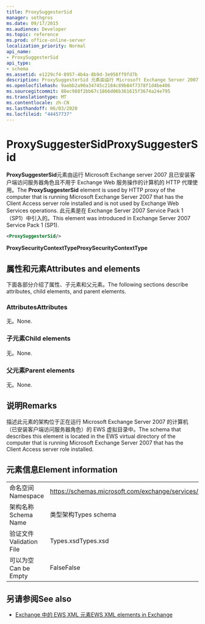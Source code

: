 ```yaml
---
title: ProxySuggesterSid
manager: sethgros
ms.date: 09/17/2015
ms.audience: Developer
ms.topic: reference
ms.prod: office-online-server
localization_priority: Normal
api_name:
- ProxySuggesterSid
api_type:
- schema
ms.assetid: e1229cf4-8957-4b4a-8b9d-3e956ff9fd7b
description: ProxySuggesterSid 元素由运行 Microsoft Exchange Server 2007 且已安装客户端访问服务器角色且不用于 Exchange Web 服务操作的计算机的 HTTP 代理使用。 此元素是在 Exchange Server 2007 Service Pack 1 （SP1）中引入的。
ms.openlocfilehash: 9aebb2a90a34745c2184c89b84f7378f1d4be406
ms.sourcegitcommit: 88ec988f2bb67c1866d06b361615f3674a24e795
ms.translationtype: MT
ms.contentlocale: zh-CN
ms.lasthandoff: 06/03/2020
ms.locfileid: "44457737"
---
```

# <a name="proxysuggestersid"></a><span data-ttu-id="73098-104">ProxySuggesterSid</span><span class="sxs-lookup"><span data-stu-id="73098-104">ProxySuggesterSid</span></span>

<span data-ttu-id="73098-105">**ProxySuggesterSid**元素由运行 Microsoft Exchange server 2007 且已安装客户端访问服务器角色且不用于 Exchange Web 服务操作的计算机的 HTTP 代理使用。</span><span class="sxs-lookup"><span data-stu-id="73098-105">The **ProxySuggesterSid** element is used by HTTP proxy of the computer that is running Microsoft Exchange Server 2007 that has the Client Access server role installed and is not used by Exchange Web Services operations.</span></span> <span data-ttu-id="73098-106">此元素是在 Exchange Server 2007 Service Pack 1 （SP1）中引入的。</span><span class="sxs-lookup"><span data-stu-id="73098-106">This element was introduced in Exchange Server 2007 Service Pack 1 (SP1).</span></span> 
  
```xml
<ProxySuggesterSid/>
```

 <span data-ttu-id="73098-107">**ProxySecurityContextType**</span><span class="sxs-lookup"><span data-stu-id="73098-107">**ProxySecurityContextType**</span></span>
## <a name="attributes-and-elements"></a><span data-ttu-id="73098-108">属性和元素</span><span class="sxs-lookup"><span data-stu-id="73098-108">Attributes and elements</span></span>

<span data-ttu-id="73098-109">下面各部分介绍了属性、子元素和父元素。</span><span class="sxs-lookup"><span data-stu-id="73098-109">The following sections describe attributes, child elements, and parent elements.</span></span>
  
### <a name="attributes"></a><span data-ttu-id="73098-110">Attributes</span><span class="sxs-lookup"><span data-stu-id="73098-110">Attributes</span></span>

<span data-ttu-id="73098-111">无。</span><span class="sxs-lookup"><span data-stu-id="73098-111">None.</span></span>
  
### <a name="child-elements"></a><span data-ttu-id="73098-112">子元素</span><span class="sxs-lookup"><span data-stu-id="73098-112">Child elements</span></span>

<span data-ttu-id="73098-113">无。</span><span class="sxs-lookup"><span data-stu-id="73098-113">None.</span></span>
  
### <a name="parent-elements"></a><span data-ttu-id="73098-114">父元素</span><span class="sxs-lookup"><span data-stu-id="73098-114">Parent elements</span></span>

<span data-ttu-id="73098-115">无。</span><span class="sxs-lookup"><span data-stu-id="73098-115">None.</span></span>
  
## <a name="remarks"></a><span data-ttu-id="73098-116">说明</span><span class="sxs-lookup"><span data-stu-id="73098-116">Remarks</span></span>

<span data-ttu-id="73098-117">描述此元素的架构位于正在运行 Microsoft Exchange Server 2007 的计算机（已安装客户端访问服务器角色）的 EWS 虚拟目录中。</span><span class="sxs-lookup"><span data-stu-id="73098-117">The schema that describes this element is located in the EWS virtual directory of the computer that is running Microsoft Exchange Server 2007 that has the Client Access server role installed.</span></span>
  
## <a name="element-information"></a><span data-ttu-id="73098-118">元素信息</span><span class="sxs-lookup"><span data-stu-id="73098-118">Element information</span></span>

|||
|:-----|:-----|
|<span data-ttu-id="73098-119">命名空间</span><span class="sxs-lookup"><span data-stu-id="73098-119">Namespace</span></span>  <br/> |https://schemas.microsoft.com/exchange/services/2006/types  <br/> |
|<span data-ttu-id="73098-120">架构名称</span><span class="sxs-lookup"><span data-stu-id="73098-120">Schema Name</span></span>  <br/> |<span data-ttu-id="73098-121">类型架构</span><span class="sxs-lookup"><span data-stu-id="73098-121">Types schema</span></span>  <br/> |
|<span data-ttu-id="73098-122">验证文件</span><span class="sxs-lookup"><span data-stu-id="73098-122">Validation File</span></span>  <br/> |<span data-ttu-id="73098-123">Types.xsd</span><span class="sxs-lookup"><span data-stu-id="73098-123">Types.xsd</span></span>  <br/> |
|<span data-ttu-id="73098-124">可以为空</span><span class="sxs-lookup"><span data-stu-id="73098-124">Can be Empty</span></span>  <br/> |<span data-ttu-id="73098-125">False</span><span class="sxs-lookup"><span data-stu-id="73098-125">False</span></span>  <br/> |
   
## <a name="see-also"></a><span data-ttu-id="73098-126">另请参阅</span><span class="sxs-lookup"><span data-stu-id="73098-126">See also</span></span>



- [<span data-ttu-id="73098-127">Exchange 中的 EWS XML 元素</span><span class="sxs-lookup"><span data-stu-id="73098-127">EWS XML elements in Exchange</span></span>](ews-xml-elements-in-exchange.md)

